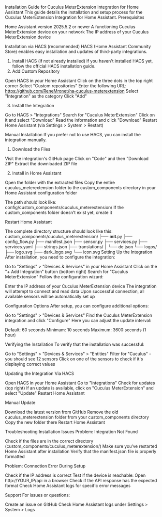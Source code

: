 Installation Guide for Cuculus MeterExtension Integration for Home Assistant
This guide details the installation and setup process for the Cuculus MeterExtension Integration for Home Assistant.
Prerequisites

Home Assistant version 2025.5.2 or newer
A functioning Cuculus MeterExtension device on your network
The IP address of your Cuculus MeterExtension device

Installation via HACS (recommended)
HACS (Home Assistant Community Store) enables easy installation and updates of third-party integrations.
1. Install HACS (if not already installed)
If you haven't installed HACS yet, follow the official HACS installation guide.
2. Add Custom Repository

Open HACS in your Home Assistant
Click on the three dots in the top right corner
Select "Custom repositories"
Enter the following URL: https://github.com/ReneMronet/ha-cuculus-meterextension
Select "Integration" as the category
Click "Add"

3. Install the Integration

Go to HACS > "Integrations"
Search for "Cuculus MeterExtension"
Click on it and select "Download"
Read the information and click "Download"
Restart Home Assistant (via Settings > System > Restart)

Manual Installation
If you prefer not to use HACS, you can install the integration manually.
1. Download the Files

Visit the integration's GitHub page
Click on "Code" and then "Download ZIP"
Extract the downloaded ZIP file

2. Install in Home Assistant

Open the folder with the extracted files
Copy the entire cuculus_meterextension folder to the custom_components directory in your Home Assistant configuration folder

The path should look like: config/custom_components/cuculus_meterextension/
If the custom_components folder doesn't exist yet, create it


Restart Home Assistant

The complete directory structure should look like this:
custom_components/cuculus_meterextension/
├── __init__.py
├── config_flow.py
├── manifest.json
├── sensor.py
├── services.py
├── services.yaml
├── strings.json
├── translations/
│   └── de.json
└── logos/
    ├── logo.svg
    ├── dark_logo.svg
    └── icon.svg
Setting Up the Integration
After installation, you need to configure the integration:

Go to "Settings" > "Devices & Services" in your Home Assistant
Click on the "+ Add Integration" button (bottom right)
Search for "Cuculus MeterExtension"
Follow the configuration wizard:

Enter the IP address of your Cuculus MeterExtension device
The integration will attempt to connect and read data
Upon successful connection, all available sensors will be automatically set up



Configuration Options
After setup, you can configure additional options:

Go to "Settings" > "Devices & Services"
Find the Cuculus MeterExtension integration and click "Configure"
Here you can adjust the update interval:

Default: 60 seconds
Minimum: 10 seconds
Maximum: 3600 seconds (1 hour)



Verifying the Installation
To verify that the installation was successful:

Go to "Settings" > "Devices & Services" > "Entities"
Filter for "Cuculus" - you should see 12 sensors
Click on one of the sensors to check if it's displaying correct values

Updating the Integration
Via HACS

Open HACS in your Home Assistant
Go to "Integrations"
Check for updates (top right)
If an update is available, click on "Cuculus MeterExtension" and select "Update"
Restart Home Assistant

Manual Update

Download the latest version from GitHub
Remove the old cuculus_meterextension folder from your custom_components directory
Copy the new folder there
Restart Home Assistant

Troubleshooting Installation Issues
Problem: Integration Not Found

Check if the files are in the correct directory (custom_components/cuculus_meterextension/)
Make sure you've restarted Home Assistant after installation
Verify that the manifest.json file is properly formatted

Problem: Connection Error During Setup

Check if the IP address is correct
Test if the device is reachable: Open http://YOUR_IP/api in a browser
Check if the API response has the expected format
Check Home Assistant logs for specific error messages

Support
For issues or questions:

Create an issue on GitHub
Check Home Assistant logs under Settings > System > Logs